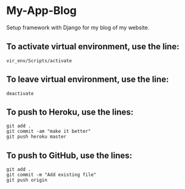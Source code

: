 # My-App-Blog
Setup framework with Django for my blog of my website.

## To activate virtual environment, use the line:
```
vir_env/Scripts/activate
```

## To leave virtual environment, use the line:
```
deactivate
```

## To push to Heroku, use the lines:
```
git add .
git commit -am "make it better"
git push heroku master
```

## To push to GitHub, use the lines:
```
git add .
git commit -m "Add existing file"
git push origin
```